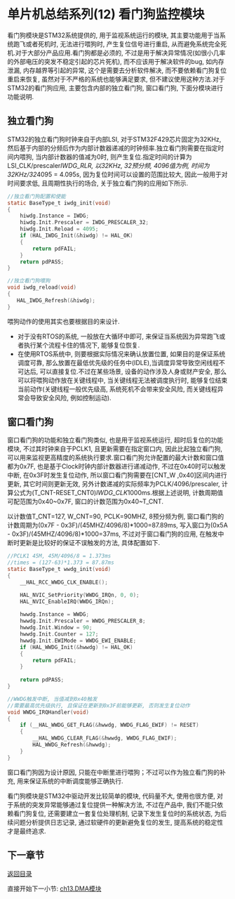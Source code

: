 # 单片机总结系列(12) 看门狗监控模块

看门狗模块是STM32系统提供的, 用于监视系统运行的模块, 其主要功能用于当系统跑飞或者死机时, 无法进行喂狗时, 产生复位信号进行重启, 从而避免系统完全死机.对于大部分产品应用.看门狗都是必须的, 不过是用于解决异常情况(如很小几率的外部电压的突发不稳定引起的芯片死机), 而不应该用于解决软件的bug, 如内存泄漏, 内存越界等引起的异常, 这个是需要去分析软件解决, 而不要依赖看门狗复位重启来恢复, 虽然对于不严格的系统也能够满足要求, 但不建议使用这种方法.对于STM32的看门狗应用, 主要包含内部的独立看门狗, 窗口看门狗, 下面分模块进行功能说明.

## 独立看门狗

STM32的独立看门狗时钟来自于内部LSI, 对于STM32F429芯片固定为32KHz, 然后基于内部的分频后作为内部计数器递减的时钟频率.独立看门狗需要在指定时间内喂狗, 当内部计数器的值减为0时, 则产生复位.指定时间的计算为LSI_CLK/prescaler*IWDG_RLR, 以32KHz, 32预分频, 4096值为例, 时间为32KHz/32*4095 = 4.095s, 因为复位时间可以设置的范围比较大, 因此一般用于对时间要求低, 且周期性执行的场合, 关于独立看门狗的应用如下所示.

```C
//独立看门狗配置和使能
static BaseType_t iwdg_init(void)
{
    hiwdg.Instance = IWDG;
    hiwdg.Init.Prescaler = IWDG_PRESCALER_32; 
    hiwdg.Init.Reload = 4095;
    if (HAL_IWDG_Init(&hiwdg) != HAL_OK)
    {
        return pdFAIL;
    }
    return pdPASS;
}

//独立看门狗喂狗
void iwdg_reload(void)
{
   HAL_IWDG_Refresh(&hiwdg);
}
```

喂狗动作的使用其实也要根据目的来设计.

- 对于没有RTOS的系统, 一般放在大循环中即可, 来保证当系统因为异常跑飞或者执行某个流程卡住的情况下, 能够复位恢复.
- 在使用RTOS系统中, 则要根据实际情况来确认放置位置, 如果目的是保证系统调度可靠, 那么放置在最低优先级的任务中(IDLE),当调度异常导致空闲线程不可达后, 可以直接复位.不过在某些场景, 设备的动作涉及人身或财产安全, 那么可以将喂狗动作放在关键线程中, 当关键线程无法被调度执行时, 能够复位结束当前动作(关键线程一般优先级高, 系统死机不会带来安全风险, 而关键线程异常会导致安全风险, 例如控制运动).

## 窗口看门狗

窗口看门狗的功能和独立看门狗类似, 也是用于监视系统运行, 超时后复位的功能模块, 不过其时钟来自于PCLK1, 且更新需要在指定窗口内, 因此比起独立看门狗, 可以用来监视更高精度的系统执行要求.窗口看门狗允许配置的最大计数和窗口值都为0x7F, 也是基于Clock时钟内部计数器进行递减动作, 不过在0x40时可以触发中断, 在0x3F时发生复位动作, 所以窗口看门狗需要在[CNT_W ,0x40]区间内进行更新, 其它时间则更新无效,  另外计数递减的实际频率为PCLK/4096/prescaler, 计算公式为(T_CNT-RESET_CNT0)*IWDG_CLK*1000ms.根据上述说明, 计数周期值可配范围为0x40~0x7F, 窗口的计数范围为0x40~T_CNT.

以计数值T_CNT=127, W_CNT=90, PCLK=90MHZ, 8预分频为例, 窗口看门狗的计数周期为(0x7F - 0x3F)/(45MHZ/4096/8)*1000=87.89ms, 写入窗口为(0x5A - 0x3F)/(45MHZ/4096/8)*1000=37ms, 不过对于窗口看门狗的应用, 在触发中断时更新是比较好的保证不误触发的方法, 具体配置如下.

```c
//PCLK1 45M, 45M/4096/8 = 1.373ms
//times = (127-63)*1.373 = 87.87ms
static BaseType_t wwdg_init(void)
{
    __HAL_RCC_WWDG_CLK_ENABLE();

    HAL_NVIC_SetPriority(WWDG_IRQn, 0, 0);
    HAL_NVIC_EnableIRQ(WWDG_IRQn);
    
    hwwdg.Instance = WWDG;
    hwwdg.Init.Prescaler = WWDG_PRESCALER_8;
    hwwdg.Init.Window = 90;
    hwwdg.Init.Counter = 127;
    hwwdg.Init.EWIMode = WWDG_EWI_ENABLE;
    if (HAL_WWDG_Init(&hwwdg) != HAL_OK)
    {
        return pdFAIL;
    }
 
    return pdPASS;
}

//WWDG触发中断, 当值减到0x40触发
//需要最高优先级执行, 且保证在更新到0x3F前能够更新, 否则发生复位动作
void WWDG_IRQHandler(void)
{
    if (__HAL_WWDG_GET_FLAG(&hwwdg, WWDG_FLAG_EWIF) != RESET)
    {
        __HAL_WWDG_CLEAR_FLAG(&hwwdg, WWDG_FLAG_EWIF);
        HAL_WWDG_Refresh(&hwwdg);
    }
}
```

窗口看门狗因为设计原因, 只能在中断里进行喂狗；不过可以作为独立看门狗的补充, 用来保证系统的中断调度能够正确执行.

看门狗模块是STM32中驱动开发比较简单的模块, 代码量不大, 使用也很方便, 对于系统的突发异常能够通过复位提供一种解决方法, 不过在产品中, 我们不能只依赖看门狗复位, 还需要建立一套复位处理机制, 记录下发生复位时的系统状态, 为后续问题分析提供日志记录, 通过软硬件的更新避免复位的发生, 提高系统的稳定性才是最终追求.

## 下一章节

[返回目录](./../README.md)

直接开始下一小节: [ch13.DMA模块](./ch13.dma.md)

